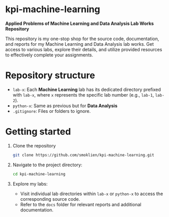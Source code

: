 # kpi-machine-learning

__Applied Problems of Machine Learning and Data Analysis Lab Works Repository__

This repository is my one-stop shop for the source code, documentation, and reports for my Machine Learning and Data Analysis lab works. Get access to various labs, explore their details, and utilize provided resources to effectively complete your assignments.

# Repository structure

- `lab-x`: Each **Machine Learning** lab has its dedicated directory prefixed with `lab-x`, where `x` represents the specific lab number (e.g., `lab-1`, `lab-2`).
- `python-x`: Same as previous but for **Data Analysis**
- `.gitignore`: Files or folders to ignore.

# Getting started

1. Clone the repository

   ```bash
   git clone https://github.com/smoklien/kpi-machine-learning.git
   ```

2. Navigate to the project directory:

    ```bash
    cd kpi-machine-learning
    ```
    
3. Explore my labs:

    - Visit individual lab directories within `lab-x` or `python-x` to access the corresponding source code.
    - Refer to the `docs` folder for relevant reports and additional documentation.
